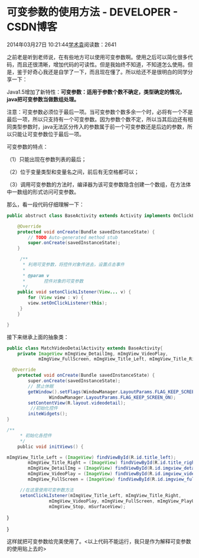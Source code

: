 # 可变参数的使用方法 - DEVELOPER - CSDN博客





2014年03月27日 10:21:44[学术袁](https://me.csdn.net/u012827205)阅读数：2641








之前老是听到老师说，在有些地方可以使用可变参数啊。使用之后可以简化很多代码，而且还很清晰，增加代码的可读性。但是我始终不知道，不知道怎么使用。但是，鉴于好奇心我还是自学了一下，而且现在懂了。所以给还不是很明白的同学分享一下：



Java1.5增加了新特性：**可变参数：适用于参数个数不确定，类型确定的情况，java把可变参数当做数组处理。**


注意：可变参数必须位于最后一项。当可变参数个数多余一个时，必将有一个不是最后一项，所以只支持有一个可变参数。因为参数个数不定，所以当其后边还有相同类型参数时，java无法区分传入的参数属于前一个可变参数还是后边的参数，所以只能让可变参数位于最后一项。

可变参数的特点：

（1）只能出现在参数列表的最后； 

（2）位于变量类型和变量名之间，前后有无空格都可以；

（3）调用可变参数的方法时，编译器为该可变参数隐含创建一个数组，在方法体中一数组的形式访问可变参数。

那么，看一段代码仔细理解一下：

```java
public abstruct class BaseActivity extends Activity implements OnClickListener {

	@Override
	protected void onCreate(Bundle savedInstanceState) {
  		// TODO Auto-generated method stub
		super.onCreate(savedInstanceState);
	}

	 /**
	  * 利用可变参数，将控件对象传进去，设置点击事件
	  * 
 	  * @param v
	  *       控件对象的可变参数
	  */
  	public void setonClickLIstener(View... v) {
		for (View view : v) {
		view.setOnClickListener(this);
	 }
 	}

}
```


接下来继承上面的抽象类：
```java
public class MatchVideoDetailActivity extends BaseActivity{
    private ImageView mImgView_DetailImg, mImgView_VideoPlay,
            mImgView_FullScreen, mImgView_Title_Left, mImgView_Title_Right;

  @Override
    protected void onCreate(Bundle savedInstanceState) {
        super.onCreate(savedInstanceState);
        // 禁止休眠
        getWindow().setFlags(WindowManager.LayoutParams.FLAG_KEEP_SCREEN_ON,
                WindowManager.LayoutParams.FLAG_KEEP_SCREEN_ON);
        setContentView(R.layout.videodetail);
         //初始化控件
        initeWidgets();
}

/**
     * 初始化各控件
     */
    public void initViews() {
```

```java
mImgView_Title_Left = (ImageView) findViewById(R.id.title_left);
        mImgView_Title_Right = (ImageView) findViewById(R.id.title_right);
        mImgView_DetailImg = (ImageView) findViewById(R.id.imgview_detail_img);
        mImgView_VideoPlay = (ImageView) findViewById(R.id.imgview_video_play);
        mImgView_FullScreen = (ImageView) findViewById(R.id.imgview_fullscreen);

     //在这里使用可变参数方法
     setonClickLIstener(mImgView_Title_Left, mImgView_Title_Right,
                mImgView_VideoPlay, mImgView_FullScreen, mImgView_PlayUrl,
                mImgView_Stop, mSurfaceView);
```
}

}


这样就把可变参数给完美使用了。<以上代码不能运行，我只是作为解释可变参数的使用贴上去的>









